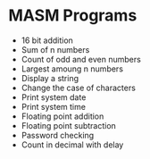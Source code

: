 # MASM Programs
* 16 bit addition
* Sum of n numbers
* Count of odd and even numbers
* Largest amoung n numbers
* Display a string
* Change the case of characters
* Print system date
* Print system time
* Floating point addition
* Floating point subtraction
* Password checking
* Count in decimal with delay
